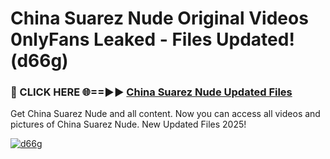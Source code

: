 # China Suarez Nude Original Videos 0nlyFans Leaked - Files Updated! (d66g)

<h3>🔴 CLICK HERE 🌐==►► <a href="https://tinyurl.com/5h6xmrr3" rel="nofollow">China Suarez Nude Updated Files</a></h3>

Get China Suarez Nude and all content. Now you can access all videos and pictures of China Suarez Nude. New Updated Files 2025!

[![d66g](https://i.imgur.com/KVD873Z.gif)](https://tinyurl.com/5h6xmrr3)
